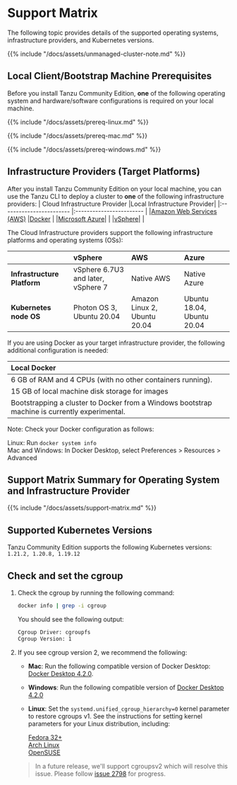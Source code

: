 # Support Matrix

The following topic provides details of the supported operating systems, infrastructure providers, and Kubernetes versions.

{{% include "/docs/assets/unmanaged-cluster-note.md" %}}

## Local Client/Bootstrap Machine Prerequisites

Before you install Tanzu Community Edition, **one** of the following operating system and
hardware/software configurations is required on your local machine.

{{% include "/docs/assets/prereq-linux.md" %}}

{{% include "/docs/assets/prereq-mac.md" %}}

{{% include "/docs/assets/prereq-windows.md" %}}

## Infrastructure Providers (Target Platforms)

After you install Tanzu Community Edition on your local machine, you can use the Tanzu CLI to deploy a cluster to **one** of the following infrastructure providers:
| Cloud Infrastructure Provider    |Local Infrastructure Provider|
|:------------------------ |:------------------------ |
|[Amazon Web Services (AWS)](https://github.com/kubernetes-sigs/cluster-api-provider-aws) |[Docker](https://github.com/kubernetes-sigs/cluster-api/tree/main/test/infrastructure/docker) |
|[Microsoft Azure](https://github.com/kubernetes-sigs/cluster-api-provider-azure)| |
|[vSphere](https://github.com/kubernetes-sigs/cluster-api-provider-vsphere/)| |

The Cloud Infrastructure providers support the following infrastructure platforms and operating systems (OSs):

| |**vSphere** | **AWS** | **Azure** |
|:------------------------ |:------------------------ |:------------------------ |:------------------------
|**Infrastructure Platform**|vSphere 6.7U3 and later, vSphere 7| Native AWS |Native Azure  |
|**Kubernetes node OS**|Photon OS 3, Ubuntu 20.04|Amazon Linux 2, Ubuntu 20.04 |Ubuntu 18.04, Ubuntu 20.04 |

If you are using Docker as your target infrastructure provider, the following additional configuration is needed:

|**Local Docker**|
|:------------------------|
|6 GB of RAM and 4 CPUs (with no other containers running).|
|15 GB of local machine disk storage for images |
|Bootstrapping a cluster to Docker from a Windows bootstrap machine is currently experimental.|

Note: Check your Docker configuration as follows:  

Linux: Run `docker system info`  
Mac and Windows: In Docker Desktop, select Preferences > Resources > Advanced

## Support Matrix Summary for Operating System and Infrastructure Provider

{{% include "/docs/assets/support-matrix.md" %}}

## Supported Kubernetes Versions

Tanzu Community Edition supports the following Kubernetes versions: `1.21.2, 1.20.8, 1.19.12`

## Check and set the cgroup

1. Check the cgroup by running the following command:

    ```sh
    docker info | grep -i cgroup
    ```

    You should see the following output:

    ```sh
    Cgroup Driver: cgroupfs
    Cgroup Version: 1
    ```

1. If you see cgroup version 2,  we recommend the following:
   * **Mac**: Run the following compatible version of
   Docker Desktop: [Docker Desktop
   4.2.0](https://docs.docker.com/desktop/mac/release-notes/#docker-desktop-420).
   * **Windows**: Run the following compatible version of [Docker Desktop
   4.2.0](https://docs.docker.com/desktop/windows/release-notes/#docker-desktop-420)
   * **Linux**: Set the `systemd.unified_cgroup_hierarchy=0` kernel parameter to restore cgroups v1. See the instructions for setting kernel parameters for your Linux distribution, including:

        [Fedora 32+](https://fedoramagazine.org/docker-and-fedora-32/)  
        [Arch Linux](https://wiki.archlinux.org/title/Kernel_parameters)  
        [OpenSUSE](https://doc.opensuse.org/documentation/leap/reference/html/book-reference/cha-grub2.html)

    > In a future release, we'll support cgroupsv2 which will resolve this issue.
    > Please follow [issue
    > 2798](https://github.com/vmware-tanzu/community-edition/issues/2798) for
    > progress.
